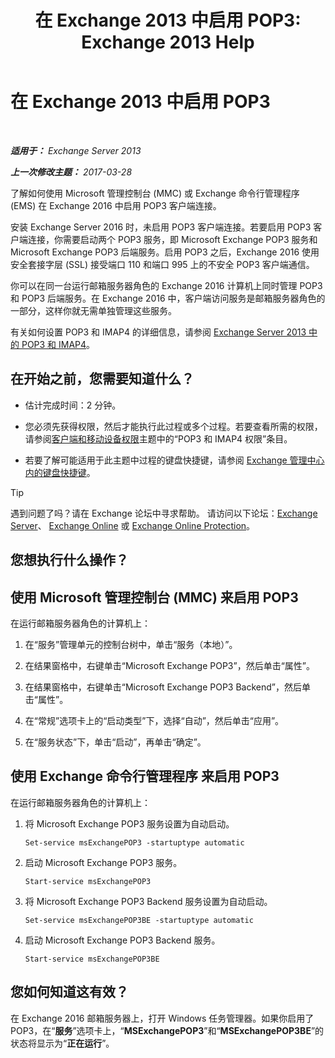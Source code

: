 ﻿---
title: '在 Exchange 2013 中启用 POP3: Exchange 2013 Help'
TOCTitle: 启用 POP3
ms:assetid: e226a5f1-429d-4046-b925-da6cc151709e
ms:mtpsurl: https://technet.microsoft.com/zh-cn/library/Bb124934(v=EXCHG.150)
ms:contentKeyID: 50491846
ms.date: 01/11/2018
mtps_version: v=EXCHG.150
ms.translationtype: HT
---

# 在 Exchange 2013 中启用 POP3

 

_**适用于：** Exchange Server 2013_

_**上一次修改主题：** 2017-03-28_

了解如何使用 Microsoft 管理控制台 (MMC) 或 Exchange 命令行管理程序 (EMS) 在 Exchange 2016 中启用 POP3 客户端连接。

安装 Exchange Server 2016 时，未启用 POP3 客户端连接。若要启用 POP3 客户端连接，你需要启动两个 POP3 服务，即 Microsoft Exchange POP3 服务和 Microsoft Exchange POP3 后端服务。启用 POP3 之后，Exchange 2016 使用安全套接字层 (SSL) 接受端口 110 和端口 995 上的不安全 POP3 客户端通信。

你可以在同一台运行邮箱服务器角色的 Exchange 2016 计算机上同时管理 POP3 和 POP3 后端服务。在 Exchange 2016 中，客户端访问服务是邮箱服务器角色的一部分，这样你就无需单独管理这些服务。

有关如何设置 POP3 和 IMAP4 的详细信息，请参阅 [Exchange Server 2013 中的 POP3 和 IMAP4](pop3-and-imap4-in-exchange-server-2013-exchange-2013-help.md)。

## 在开始之前，您需要知道什么？

  - 估计完成时间：2 分钟。

  - 您必须先获得权限，然后才能执行此过程或多个过程。若要查看所需的权限，请参阅[客户端和移动设备权限](clients-and-mobile-devices-permissions-exchange-2013-help.md)主题中的“POP3 和 IMAP4 权限”条目。

  - 若要了解可能适用于此主题中过程的键盘快捷键，请参阅 [Exchange 管理中心内的键盘快捷键](keyboard-shortcuts-in-the-exchange-admin-center-exchange-online-protection-help.md)。

> [!TIP]  
> 遇到问题了吗？请在 Exchange 论坛中寻求帮助。 请访问以下论坛：<a href="https://go.microsoft.com/fwlink/p/?linkid=60612">Exchange Server</a>、 <a href="https://go.microsoft.com/fwlink/p/?linkid=267542">Exchange Online</a> 或 <a href="https://go.microsoft.com/fwlink/p/?linkid=285351">Exchange Online Protection</a>。


## 您想执行什么操作？

## 使用 Microsoft 管理控制台 (MMC) 来启用 POP3

在运行邮箱服务器角色的计算机上：

1.  在“服务”管理单元的控制台树中，单击“服务（本地）”。

2.  在结果窗格中，右键单击“Microsoft Exchange POP3”，然后单击“属性”。

3.  在结果窗格中，右键单击“Microsoft Exchange POP3 Backend”，然后单击“属性”。

4.  在“常规”选项卡上的“启动类型”下，选择“自动”，然后单击“应用”。

5.  在“服务状态”下，单击“启动”，再单击“确定”。

## 使用 Exchange 命令行管理程序 来启用 POP3

在运行邮箱服务器角色的计算机上：

1.  将 Microsoft Exchange POP3 服务设置为自动启动。
    
        Set-service msExchangePOP3 -startuptype automatic

2.  启动 Microsoft Exchange POP3 服务。
    
        Start-service msExchangePOP3

3.  将 Microsoft Exchange POP3 Backend 服务设置为自动启动。
    
        Set-service msExchangePOP3BE -startuptype automatic

4.  启动 Microsoft Exchange POP3 Backend 服务。
    
        Start-service msExchangePOP3BE

## 您如何知道这有效？

在 Exchange 2016 邮箱服务器上，打开 Windows 任务管理器。如果你启用了 POP3，在“**服务**”选项卡上，“**MSExchangePOP3**”和“**MSExchangePOP3BE**”的状态将显示为“**正在运行**”。

